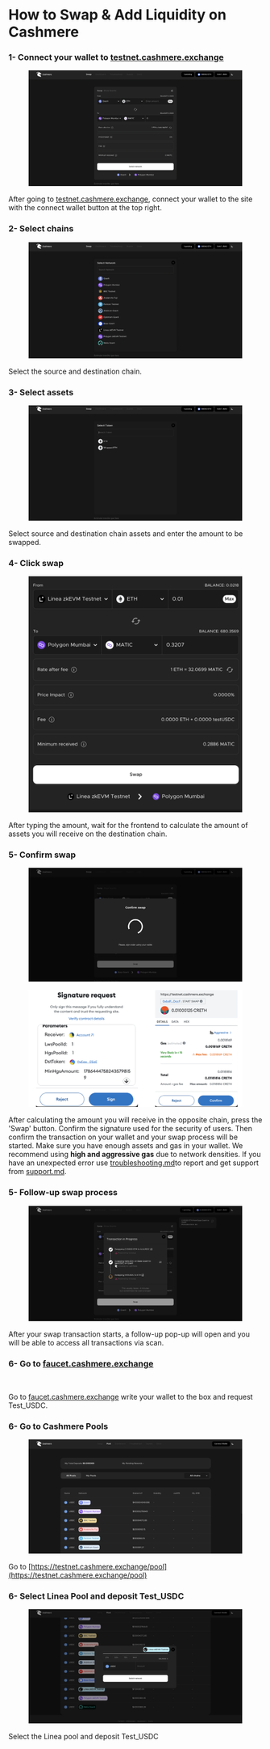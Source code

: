 # How to Swap & Add Liquidity on Cashmere

### 1- Connect your wallet to [testnet.cashmere.exchange](how-to-swap-and-add-liquidity-on-cashmere.md#1-connect-your-wallet-to-testnet.cashmere.exchange)

<figure><img src="../.gitbook/assets/swap11.png" alt=""><figcaption></figcaption></figure>

After going to [testnet.cashmere.exchange](how-to-swap-and-add-liquidity-on-cashmere.md#1-connect-your-wallet-to-testnet.cashmere.exchange), connect your wallet to the site with the connect wallet button at the top right.

### 2- Select chains

<figure><img src="../.gitbook/assets/select11.png" alt=""><figcaption></figcaption></figure>

Select the source and destination chain.

### 3- Select assets

<figure><img src="../.gitbook/assets/asset11.png" alt=""><figcaption></figcaption></figure>

Select source and destination chain assets and enter the amount to be swapped.

### 4- Click swap

<figure><img src="../.gitbook/assets/click.png" alt=""><figcaption></figcaption></figure>

After typing the amount, wait for the frontend to calculate the amount of assets you will receive on the destination chain.

### 5- Confirm swap

<figure><img src="../.gitbook/assets/confirm11.png" alt=""><figcaption></figcaption></figure>

<figure><img src="../.gitbook/assets/sign&#x26;approve.png" alt=""><figcaption></figcaption></figure>

After calculating the amount you will receive in the opposite chain, press the 'Swap' button. Confirm the signature used for the security of users. Then confirm the transaction on your wallet and your swap process will be started. Make sure you have enough assets and gas in your wallet. We recommend using **high and aggressive gas** due to network densities. If you have an unexpected error use [troubleshooting.md](../developers/troubleshooting.md "mention")to report and get support from [support.md](../overview/support.md "mention").

### 5- Follow-up swap process

<figure><img src="../.gitbook/assets/followup.png" alt=""><figcaption></figcaption></figure>

After your swap transaction starts, a follow-up pop-up will open and you will be able to access all transactions via scan.

### 6- Go to [faucet.cashmere.exchange](https://faucet.cashmere.exchange)

<figure><img src="../.gitbook/assets/faucet.png" alt=""><figcaption></figcaption></figure>

Go to [faucet.cashmere.exchange](https://faucet.cashmere.exchange) write your wallet to the box and request Test\_USDC.

### 6- Go to Cashmere Pools

<figure><img src="../.gitbook/assets/pool.png" alt=""><figcaption></figcaption></figure>

Go to [https://testnet.cashmere.exchange/pool](https://testnet.cashmere.exchange/pool)

### 6- Select Linea Pool and deposit Test\_USDC

<figure><img src="../.gitbook/assets/LineaPool.png" alt=""><figcaption></figcaption></figure>

Select the Linea pool and deposit Test\_USDC
